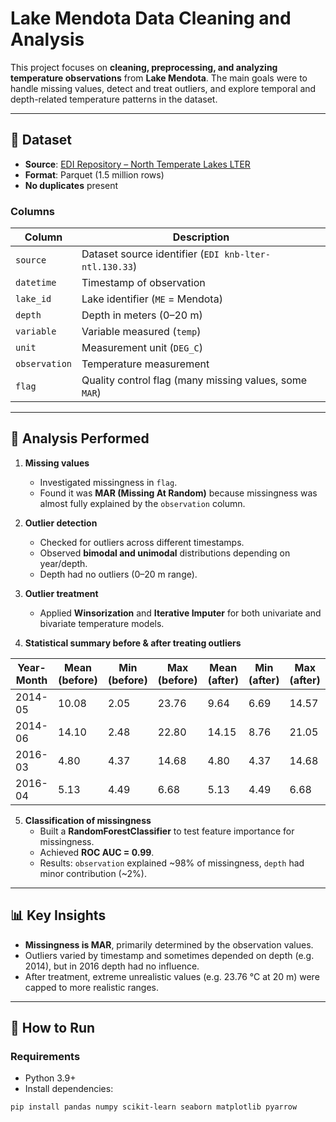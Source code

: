 # Lake Mendota Data Cleaning and Analysis

This project focuses on **cleaning, preprocessing, and analyzing temperature observations** from **Lake Mendota**. The main goals were to handle missing values, detect and treat outliers, and explore temporal and depth-related temperature patterns in the dataset.

---

## 📂 Dataset

- **Source**: [EDI Repository – North Temperate Lakes LTER](https://portal.edirepository.org/nis/mapbrowse?packageid=knb-lter-ntl.130.33)  
- **Format**: Parquet (1.5 million rows)  
- **No duplicates** present  

### Columns
| Column     | Description |
|------------|-------------|
| `source`   | Dataset source identifier (`EDI knb-lter-ntl.130.33`) |
| `datetime` | Timestamp of observation |
| `lake_id`  | Lake identifier (`ME` = Mendota) |
| `depth`    | Depth in meters (0–20 m) |
| `variable` | Variable measured (`temp`) |
| `unit`     | Measurement unit (`DEG_C`) |
| `observation` | Temperature measurement |
| `flag`     | Quality control flag (many missing values, some `MAR`) |

---

## 🔎 Analysis Performed

1. **Missing values**  
   - Investigated missingness in `flag`.  
   - Found it was **MAR (Missing At Random)** because missingness was almost fully explained by the `observation` column.  

2. **Outlier detection**  
   - Checked for outliers across different timestamps.  
   - Observed **bimodal and unimodal** distributions depending on year/depth.  
   - Depth had no outliers (0–20 m range).  

3. **Outlier treatment**  
   - Applied **Winsorization** and **Iterative Imputer** for both univariate and bivariate temperature models.  

4. **Statistical summary before & after treating outliers**  

| Year-Month | Mean (before) | Min (before) | Max (before) | Mean (after) | Min (after) | Max (after) |
|------------|---------------|--------------|--------------|--------------|-------------|-------------|
| 2014-05    | 10.08         | 2.05         | 23.76        | 9.64         | 6.69        | 14.57       |
| 2014-06    | 14.10         | 2.48         | 22.80        | 14.15        | 8.76        | 21.05       |
| 2016-03    | 4.80          | 4.37         | 14.68        | 4.80         | 4.37        | 14.68       |
| 2016-04    | 5.13          | 4.49         | 6.68         | 5.13         | 4.49        | 6.68        |

5. **Classification of missingness**  
   - Built a **RandomForestClassifier** to test feature importance for missingness.  
   - Achieved **ROC AUC = 0.99**.  
   - Results: `observation` explained ~98% of missingness, `depth` had minor contribution (~2%).  

---

## 📊 Key Insights

- **Missingness is MAR**, primarily determined by the observation values.  
- Outliers varied by timestamp and sometimes depended on depth (e.g. 2014), but in 2016 depth had no influence.  
- After treatment, extreme unrealistic values (e.g. 23.76 °C at 20 m) were capped to more realistic ranges.  

---

## 🚀 How to Run

### Requirements
- Python 3.9+  
- Install dependencies:
```bash
pip install pandas numpy scikit-learn seaborn matplotlib pyarrow
